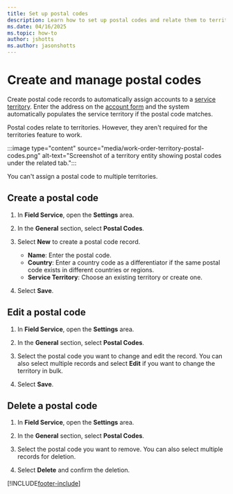 ```yaml
---
title: Set up postal codes
description: Learn how to set up postal codes and relate them to territories in Dynamics 365 Field Service.
ms.date: 04/16/2025
ms.topic: how-to
author: jshotts
ms.author: jasonshotts
---
```

# Create and manage postal codes

Create postal code records to automatically assign accounts to a [service territory](set-up-territories.md). Enter the address on the [account form](accounts.md) and the system automatically populates the service territory if the postal code matches.  
  
Postal codes relate to territories. However, they aren't required for the territories feature to work.

:::image type="content" source="media/work-order-territory-postal-codes.png" alt-text="Screenshot of a territory entity showing postal codes under the related tab.":::
  
You can't assign a postal code to multiple territories.  

## Create a postal code
  
1. In **Field Service**, open the **Settings** area.

1. In the **General** section, select **Postal Codes**.
  
1. Select **New** to create a postal code record.

   - **Name**: Enter the postal code.
   - **Country**: Enter a country code as a differentiator if the same postal code exists in different countries or regions.
   - **Service Territory**: Choose an existing territory or create one.
  
1. Select **Save**.

## Edit a postal code

1. In **Field Service**, open the **Settings** area.

1. In the **General** section, select **Postal Codes**.

1. Select the postal code you want to change and edit the record. You can also select multiple records and select **Edit** if you want to change the territory in bulk.

1. Select **Save**.

## Delete a postal code

1. In **Field Service**, open the **Settings** area.

1. In the **General** section, select **Postal Codes**.

1. Select the postal code you want to remove. You can also select multiple records for deletion.

1. Select **Delete** and confirm the deletion.
  
[!INCLUDE[footer-include](../includes/footer-banner.md)]
